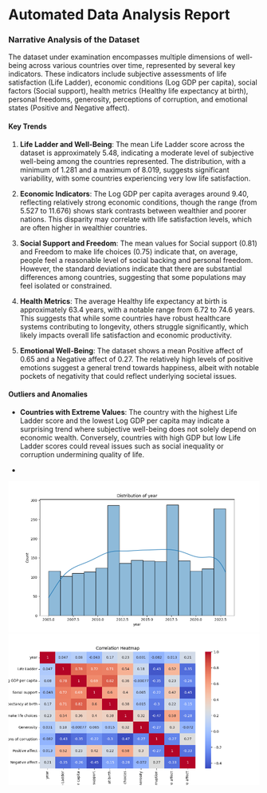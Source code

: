 # Automated Data Analysis Report

### Narrative Analysis of the Dataset

The dataset under examination encompasses multiple dimensions of well-being across various countries over time, represented by several key indicators. These indicators include subjective assessments of life satisfaction (Life Ladder), economic conditions (Log GDP per capita), social factors (Social support), health metrics (Healthy life expectancy at birth), personal freedoms, generosity, perceptions of corruption, and emotional states (Positive and Negative affect). 

#### Key Trends

1. **Life Ladder and Well-Being**: The mean Life Ladder score across the dataset is approximately 5.48, indicating a moderate level of subjective well-being among the countries represented. The distribution, with a minimum of 1.281 and a maximum of 8.019, suggests significant variability, with some countries experiencing very low life satisfaction.

2. **Economic Indicators**: The Log GDP per capita averages around 9.40, reflecting relatively strong economic conditions, though the range (from 5.527 to 11.676) shows stark contrasts between wealthier and poorer nations. This disparity may correlate with life satisfaction levels, which are often higher in wealthier countries.

3. **Social Support and Freedom**: The mean values for Social support (0.81) and Freedom to make life choices (0.75) indicate that, on average, people feel a reasonable level of social backing and personal freedom. However, the standard deviations indicate that there are substantial differences among countries, suggesting that some populations may feel isolated or constrained.

4. **Health Metrics**: The average Healthy life expectancy at birth is approximately 63.4 years, with a notable range from 6.72 to 74.6 years. This suggests that while some countries have robust healthcare systems contributing to longevity, others struggle significantly, which likely impacts overall life satisfaction and economic productivity.

5. **Emotional Well-Being**: The dataset shows a mean Positive affect of 0.65 and a Negative affect of 0.27. The relatively high levels of positive emotions suggest a general trend towards happiness, albeit with notable pockets of negativity that could reflect underlying societal issues.

#### Outliers and Anomalies

- **Countries with Extreme Values**: The country with the highest Life Ladder score and the lowest Log GDP per capita may indicate a surprising trend where subjective well-being does not solely depend on economic wealth. Conversely, countries with high GDP but low Life Ladder scores could reveal issues such as social inequality or corruption undermining quality of life.

-

![histogram.png](histogram.png)
![correlation_heatmap.png](correlation_heatmap.png)
